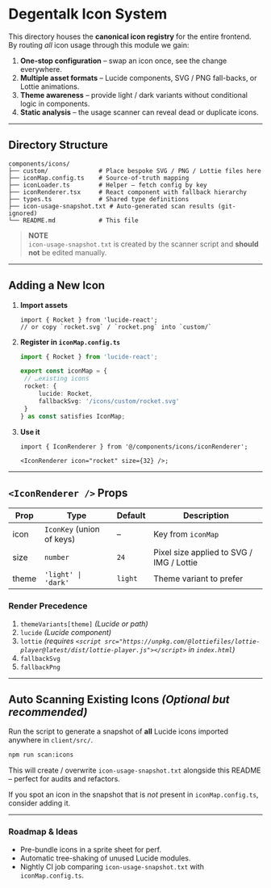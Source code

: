 # Degentalk Icon System

This directory houses the **canonical icon registry** for the entire frontend.  
By routing _all_ icon usage through this module we gain:

1. **One-stop configuration** – swap an icon once, see the change everywhere.
2. **Multiple asset formats** – Lucide components, SVG / PNG fall-backs, or Lottie animations.
3. **Theme awareness** – provide light / dark variants without conditional logic in components.
4. **Static analysis** – the usage scanner can reveal dead or duplicate icons.

---

## Directory Structure

```
components/icons/
├── custom/              # Place bespoke SVG / PNG / Lottie files here
├── iconMap.config.ts    # Source-of-truth mapping
├── iconLoader.ts        # Helper – fetch config by key
├── iconRenderer.tsx     # React component with fallback hierarchy
├── types.ts             # Shared type definitions
├── icon-usage-snapshot.txt # Auto-generated scan results (git-ignored)
└── README.md            # This file
```

> **NOTE**  
> `icon-usage-snapshot.txt` is created by the scanner script and **should not** be edited manually.

---

## Adding a New Icon

1. **Import assets**

   ```tsx
   import { Rocket } from 'lucide-react';
   // or copy `rocket.svg` / `rocket.png` into `custom/`
   ```

2. **Register in `iconMap.config.ts`**

   ```ts
   import { Rocket } from 'lucide-react';

   export const iconMap = {
   	// …existing icons
   	rocket: {
   		lucide: Rocket,
   		fallbackSvg: '/icons/custom/rocket.svg'
   	}
   } as const satisfies IconMap;
   ```

3. **Use it**

   ```tsx
   import { IconRenderer } from '@/components/icons/iconRenderer';

   <IconRenderer icon="rocket" size={32} />;
   ```

---

## `<IconRenderer />` Props

| Prop  | Type                      | Default | Description                              |
| ----- | ------------------------- | ------- | ---------------------------------------- |
| icon  | `IconKey` (union of keys) | –       | Key from `iconMap`                       |
| size  | `number`                  | `24`    | Pixel size applied to SVG / IMG / Lottie |
| theme | `'light' \| 'dark'`       | `light` | Theme variant to prefer                  |

### Render Precedence

1. `themeVariants[theme]` _(Lucide or path)_
2. `lucide` _(Lucide component)_
3. `lottie` _(requires `<script src="https://unpkg.com/@lottiefiles/lottie-player@latest/dist/lottie-player.js"></script>` in `index.html`)_
4. `fallbackSvg`
5. `fallbackPng`

---

## Auto Scanning Existing Icons _(Optional but recommended)_

Run the script to generate a snapshot of **all** Lucide icons imported anywhere in `client/src/`.

```bash
npm run scan:icons
```

This will create / overwrite `icon-usage-snapshot.txt` alongside this README – perfect for audits and refactors.

If you spot an icon in the snapshot that is _not_ present in `iconMap.config.ts`, consider adding it.

---

### Roadmap & Ideas

- Pre-bundle icons in a sprite sheet for perf.
- Automatic tree-shaking of unused Lucide modules.
- Nightly CI job comparing `icon-usage-snapshot.txt` with `iconMap.config.ts`.
